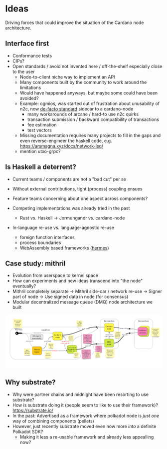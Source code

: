 # Ideas

Driving forces that could improve the situation of the Cardano node architecture.

## Interface first
- Conformance tests
- CIPs?
- Open standards / avoid not invented here / off-the-shelf especially close to the user
  - Node-to-client niche way to implement an API
  - Many components built by the community to work around the limitations
  - Would have happened anyways, but maybe some could have been avoided?
  - Example: ogmios, was started out of frustration about unusability of n2c, now [de-facto standard](https://ogmios.dev/faq/#are-there-any-projectscompanies-using-it) sidecar to a cardano-node
    - many workarounds of arcane / hard-to use n2c quirks 
    - transaction submission / backward compatibility of transactions
    - fee estimation
    - test vectors
  - Missing documentation requires many projects to fill in the gaps and even reverse-engineer the haskell code, e.g. https://arsmagna.xyz/docs/network-lsq/
  - mention utxo-grpc?

<!--
Which is a shame, because there is even a need for variants _within_ the Cardano network. For example: making the cardano ledger state available to other applications, so-called "indexers". The tricky thing with this is that there exists as many opinions in how that data should be made available as there are use cases and developers out there. Some prefer a `PostgreSQL` database ([DBSync](https://github.com/IntersectMBO/cardano-db-sync), [karp](https://github.com/dcSpark/carp)), while others fancy more light-weight `SQLite` ([kupo](https://github.com/CardanoSolutions/kupo)), or programmable filters ([scrolls](https://github.com/txpipe/scrolls)). (There are even more indexers and variants cropping up by the day)

With the `cardano-node` being architected (or at least communicated through this [prominent diagram](https://docs.cardano.org/about-cardano/explore-more/cardano-architecture/)) as that opaque, impenetratable component, the only option these ...

While there have been many indexers for all kinds of `DBSync` in particular is ..
-->

## Is Haskell a deterrent?

- Current teams / components are not a "bad cut" per se
- Without external contributions, tight (process) coupling ensues
- Feature teams concerning about one aspect across components?

- Competing implementations was already tried in the past
  - Rust vs. Haskell -> Jormungandr vs. cardano-node
  
- In-language re-use vs. language-agnostic re-use
  - foreign function interfaces
  - process boundaries
  - WebAssembly based frameworks ([hermes](https://github.com/input-output-hk/hermes))


## Case study: mithril

- Evolution from userspace to kernel space
- How can experiments and new ideas transcend into "the node" eventually?
- Mithril completely separate -> Mithril side-car / network re-use -> Signer part of node -> Use signed data in node (for consensus)
- Modular decentralized message queue (DMQ) node architecture we built

![](./mithril-dmq-architecture-2024-09-17.jpg)

## Why substrate?
- Why were partner chains and midnight have been resorting to use substrate?
- How is substrate doing it (people seem to like to use their framework)? https://substrate.io/
- In the past: Advertised as a framework where polkadot node is _just one_ way of combining components (pellets)
- However, just recently substrate moved even now more _into_ a definite Polkadot SDK?
  - Making it less a re-usable framework and already less appealling now?
